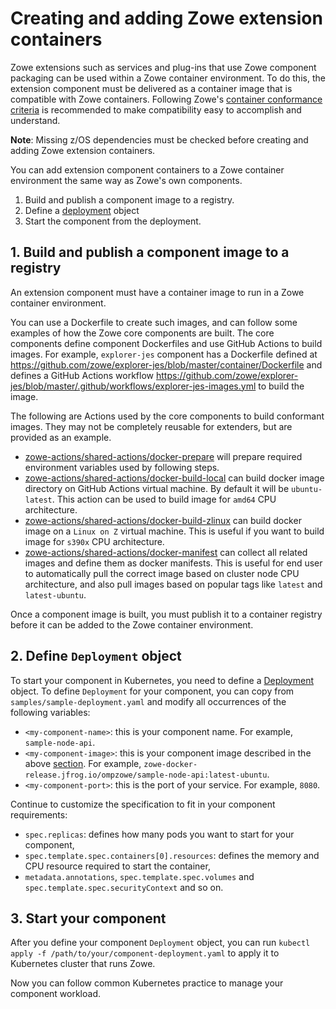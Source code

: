 # Creating and adding Zowe extension containers

Zowe extensions such as services and plug-ins that use Zowe component packaging can be used within a Zowe container environment. To do this, the extension component must be delivered as a container image that is compatible with Zowe containers. Following Zowe's [container conformance criteria](https://github.com/zowe/zowe-install-packaging/blob/master/containers/conformance.md) is recommended to make compatibility easy to accomplish and understand.

**Note**: Missing z/OS dependencies must be checked before creating and adding Zowe extension containers. 

You can add extension component containers to a Zowe container environment the same way as Zowe's own components.

1. Build and publish a component image to a registry.
2. Define a [deployment](https://kubernetes.io/docs/concepts/workloads/controllers/deployment/) object
3. Start the component from the deployment.

## 1. Build and publish a component image to a registry

An extension component must have a container image to run in a Zowe container environment.

You can use a Dockerfile to create such images, and can follow some examples of how the Zowe core components are built. The core components define component Dockerfiles and use GitHub Actions to build images. For example, `explorer-jes` component has a Dockerfile defined at <https://github.com/zowe/explorer-jes/blob/master/container/Dockerfile> and defines a GitHub Actions workflow <https://github.com/zowe/explorer-jes/blob/master/.github/workflows/explorer-jes-images.yml> to build the image.

The following are Actions used by the core components to build conformant images. They may not be completely reusable for extenders, but are provided as an example.

- [zowe-actions/shared-actions/docker-prepare](https://github.com/zowe-actions/shared-actions/blob/main/docker-prepare/action.yml) will prepare required environment variables used by following steps.
- [zowe-actions/shared-actions/docker-build-local](https://github.com/zowe-actions/shared-actions/blob/main/docker-build-local/action.yml) can build docker image directory on GitHub Actions virtual machine. By default it will be `ubuntu-latest`. This action can be used to build image for `amd64` CPU architecture.
- [zowe-actions/shared-actions/docker-build-zlinux](https://github.com/zowe-actions/shared-actions/blob/main/docker-build-zlinux/action.yml) can build docker image on a `Linux on Z` virtual machine. This is useful if you want to build image for `s390x` CPU architecture.
- [zowe-actions/shared-actions/docker-manifest](https://github.com/zowe-actions/shared-actions/blob/main/docker-manifest/action.yml) can collect all related images and define them as docker manifests. This is useful for end user to automatically pull the correct image based on cluster node CPU architecture, and also pull images based on popular tags like `latest` and `latest-ubuntu`.

Once a component image is built, you must publish it to a container registry before it can be added to the Zowe container environment.

## 2. Define `Deployment` object

To start your component in Kubernetes, you need to define a [Deployment](https://kubernetes.io/docs/concepts/workloads/controllers/deployment/) object. To define `Deployment` for your component, you can copy from `samples/sample-deployment.yaml` and modify all occurrences of the following variables:

- `<my-component-name>`: this is your component name. For example, `sample-node-api`.
- `<my-component-image>`: this is your component image described in the above [section](#build-and-push-component-image). For example, `zowe-docker-release.jfrog.io/ompzowe/sample-node-api:latest-ubuntu`.
- `<my-component-port>`: this is the port of your service. For example, `8080`.

Continue to customize the specification to fit in your component requirements:

- `spec.replicas`: defines how many pods you want to start for your component,
- `spec.template.spec.containers[0].resources`: defines the memory and CPU resource required to start the container,
- `metadata.annotations`, `spec.template.spec.volumes` and `spec.template.spec.securityContext` and so on.

## 3. Start your component

After you define your component `Deployment` object, you can run `kubectl apply -f /path/to/your/component-deployment.yaml` to apply it to Kubernetes cluster that runs Zowe. 

Now you can follow common Kubernetes practice to manage your component workload.
